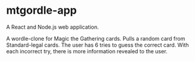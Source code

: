 # mtgordle-app
A React and Node.js web application.

A wordle-clone for Magic the Gathering cards. 
Pulls a random card from Standard-legal cards. 
The user has 6 tries to guess the correct card. 
With each incorrect try, there is more information revealed to the user.


